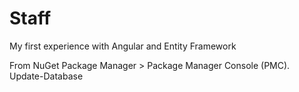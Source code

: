 # Staff
My first experience with Angular and Entity Framework

From NuGet Package Manager > Package Manager Console (PMC).
Update-Database
